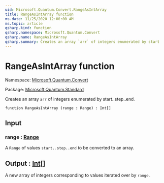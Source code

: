 ```yaml
---
uid: Microsoft.Quantum.Convert.RangeAsIntArray
title: RangeAsIntArray function
ms.date: 11/25/2020 12:00:00 AM
ms.topic: article
qsharp.kind: function
qsharp.namespace: Microsoft.Quantum.Convert
qsharp.name: RangeAsIntArray
qsharp.summary: Creates an array `arr` of integers enumerated by start..step..end.
---
```


# RangeAsIntArray function

Namespace: [Microsoft.Quantum.Convert](xref:Microsoft.Quantum.Convert)

Package: [Microsoft.Quantum.Standard](https://nuget.org/packages/Microsoft.Quantum.Standard)


Creates an array `arr` of integers enumerated by start..step..end.

```qsharp
function RangeAsIntArray (range : Range) : Int[]
```


## Input

### range : [Range](xref:microsoft.quantum.user-guide.language.types)

A `Range` of values `start..step..end` to be converted to an array.



## Output : [Int](xref:microsoft.quantum.user-guide.language.types)[]

A new array of integers corresponding to values iterated over by `range`.